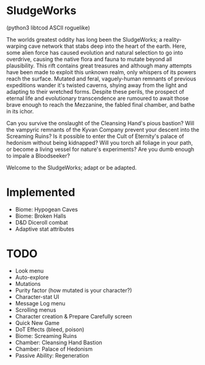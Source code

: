 # SludgeWorks
(python3 libtcod ASCII roguelike)

The worlds greatest oddity has long been the SludgeWorks; a reality-warping cave network that stabs deep into the heart of the earth. Here, some alien force has caused evolution and natural selection to go into overdrive, causing the native flora and fauna to mutate beyond all plausibility. This rift contains great treasures and although many attempts have been made to exploit this unknown realm, only whispers of its powers reach the surface. Mutated and feral, vaguely-human remnants of previous expeditions wander it's twisted caverns, shying away from the light and adapting to their wretched forms. Despite these perils, the prospect of eternal life and evolutionary transcendence are rumoured to await those brave enough to reach the Mezzanine, the fabled final chamber, and bathe in its ichor.

Can you survive the onslaught of the Cleansing Hand's pious bastion? Will the vampyric remnants of the Kyvan Company prevent your descent into the Screaming Ruins? Is it possible to enter the Cult of Eternity's palace of hedonism without being kidnapped? 
Will you torch all foliage in your path, or become a living vessel for nature's experiments?
Are you dumb enough to impale a Bloodseeker?

Welcome to the SludgeWorks; adapt or be adapted.

# Implemented
- Biome: Hypogean Caves
- Biome: Broken Halls
- D&D Diceroll combat
- Adaptive stat attributes

# TODO
- Look menu
- Auto-explore
- Mutations
- Purity factor (how mutated is your character?)
- Character-stat UI
- Message Log menu
- Scrolling menus
- Character creation & Prepare Carefully screen
- Quick New Game
- DoT Effects (bleed, poison)
- Biome: Screaming Ruins
- Chamber: Cleansing Hand Bastion
- Chamber: Palace of Hedonism
- Passive Ability: Regeneration
